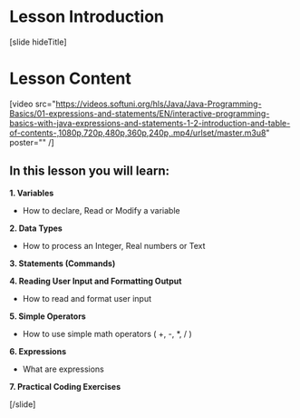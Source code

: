 # Lesson Introduction
[slide hideTitle]

# Lesson Content

[video src="https://videos.softuni.org/hls/Java/Java-Programming-Basics/01-expressions-and-statements/EN/interactive-programming-basics-with-java-expressions-and-statements-1-2-introduction-and-table-of-contents-,1080p,720p,480p,360p,240p,.mp4/urlset/master.m3u8" poster="" /]

## In this lesson you will learn:

**1. Variables**

- How to declare, Read or Modify a variable

**2. Data Types**

- How to process an Integer, Real numbers or Text

**3. Statements (Commands)**

**4. Reading User Input and Formatting Output**

- How to read and format user input

**5. Simple Operators**

- How to use simple math operators ( +, -, *, / )

**6. Expressions** 

- What are expressions

**7. Practical Coding Exercises**

[/slide]
